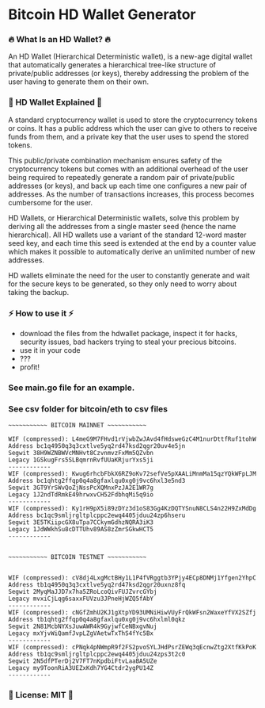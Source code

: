 # Bitcoin HD Wallet Generator


### :fire: What Is an HD Wallet? :fire:

An HD Wallet (Hierarchical Deterministic wallet), is a new-age digital wallet that automatically generates a hierarchical tree-like structure of private/public addresses (or keys), thereby addressing the problem of the user having to generate them on their own.


### :mushroom: HD Wallet Explained :mushroom:
A standard cryptocurrency wallet is used to store the cryptocurrency tokens or coins. It has a public address which the user can give to others to receive funds from them, and a private key that the user uses to spend the stored tokens.

This public/private combination mechanism ensures safety of the cryptocurrency tokens but comes with an additional overhead of the user being required to repeatedly generate a random pair of private/public addresses (or keys), and back up each time one configures a new pair of addresses. As the number of transactions increases, this process becomes cumbersome for the user.

HD Wallets, or Hierarchical Deterministic wallets, solve this problem by deriving all the addresses from a single master seed (hence the name hierarchical). All HD wallets use a variant of the standard 12-word master seed key, and each time this seed is extended at the end by a counter value which makes it possible to automatically derive an unlimited number of new addresses.

HD wallets eliminate the need for the user to constantly generate and wait for the secure keys to be generated, so they only need to worry about taking the backup.



### :zap: How to use it :zap:

- download the files from the hdwallet package, inspect it for hacks, security issues, bad hackers trying to steal your precious bitcoins.
- use it in your code
- ???
- profit!

### See main.go file for an example.
### See csv folder for bitcoin/eth to csv files

~~~~
~~~~~~~~~~~ BITCOIN MAINNET ~~~~~~~~~~~

WIF (compressed): L4meG9M7FHvd1rVjwbZwJAvd4fHdsweGzC4M1nurDttfRuf1tohW
Address bc1q4950q3q3cxtlve5yq2rd47ksd2qgr20uv4e5jn
Segwit 38H9WZNBWVcMNHvt8CzvnmvzFxMm5QZvbn
Legacy 1GSkugFrs5SLBqmrnRvfUUaKRjurYxs5ji
------------
WIF (compressed): Kwug6rhcbFbkX6RZ9oKv72sefVe5pXAALiMnmMa15qzYQkWFpLJM
Address bc1qhtg2ffqp0q4a8gfaxlqu0xg0j9vc6hxl3e5nd3
Segwit 3GT9YrSWvQoZjNssPcXQMnxPzJA2E1WR7g
Legacy 1J2ndTdRmkE49hrwxvCH52FdbhqMi5q9io
------------
WIF (compressed): Ky1rH9pX5i89zDYz3d1oS83Gg4KzDQTYSnuN8CLS4n22H9ZxMdDg
Address bc1qc9smljrgltplcppc2ewq4405jduu24zp6hseru
Segwit 3E5TKiipcGX8uTpa7CCkymGdhzNQRA3iK3
Legacy 1JdWWkhSu8cDTTUhv89AS8zZmrSGkwHCT5
------------


~~~~~~~~~~~ BITCOIN TESTNET ~~~~~~~~~~~


WIF (compressed): cV8dj4LxgMctBHy1L1P4fVRggtb3YPjy4ECp8DNMj1Yfgen2YhpC
Address tb1q4950q3q3cxtlve5yq2rd47ksd2qgr20uxnz8fq
Segwit 2MyqMaJJD7x7ha5ZRoLcoQivFUJZvrcGYbj
Legacy mvxiCjLqg6saxxFUVzu3JPneHjWZQ5fAbY
------------
WIF (compressed): cNGfZmhU2KJ1gXtpYD93UMNiHiwVUyFrQkWFsn2WaxeYfVX2SZfj
Address tb1qhtg2ffqp0q4a8gfaxlqu0xg0j9vc6hxlml0qkz
Segwit 2N81McbNYXsJuwAWR4k9GyjwfCeNBxgvNuj
Legacy mxYjvWiQamfJvpLZgVAetwTxThS4fYc5Bx
------------
WIF (compressed): cPNqk4pNWmpR9f2FS2pvoSYLJHdPsrZEWq3qEcnwZtg2XtfKkPoK
Address tb1qc9smljrgltplcppc2ewq4405jduu24zps3t2c0
Segwit 2N5dfPTerDj2V7FT7nKpdbiFtvLaaBA5UZe
Legacy my9ToonRiA3UEZxKdh7YG4Ctdr2ygPU14Z
------------
~~~~


### :monkey: License: MIT :monkey:
